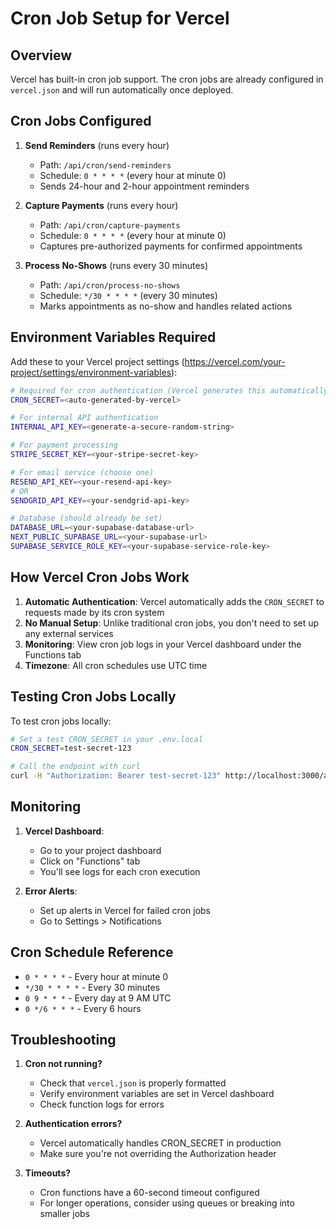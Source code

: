 # Cron Job Setup for Vercel

## Overview

Vercel has built-in cron job support. The cron jobs are already configured in `vercel.json` and will run automatically once deployed.

## Cron Jobs Configured

1. **Send Reminders** (runs every hour)
   - Path: `/api/cron/send-reminders`
   - Schedule: `0 * * * *` (every hour at minute 0)
   - Sends 24-hour and 2-hour appointment reminders

2. **Capture Payments** (runs every hour)
   - Path: `/api/cron/capture-payments`
   - Schedule: `0 * * * *` (every hour at minute 0)
   - Captures pre-authorized payments for confirmed appointments

3. **Process No-Shows** (runs every 30 minutes)
   - Path: `/api/cron/process-no-shows`
   - Schedule: `*/30 * * * *` (every 30 minutes)
   - Marks appointments as no-show and handles related actions

## Environment Variables Required

Add these to your Vercel project settings (https://vercel.com/your-project/settings/environment-variables):

```bash
# Required for cron authentication (Vercel generates this automatically)
CRON_SECRET=<auto-generated-by-vercel>

# For internal API authentication
INTERNAL_API_KEY=<generate-a-secure-random-string>

# For payment processing
STRIPE_SECRET_KEY=<your-stripe-secret-key>

# For email service (choose one)
RESEND_API_KEY=<your-resend-api-key>
# OR
SENDGRID_API_KEY=<your-sendgrid-api-key>

# Database (should already be set)
DATABASE_URL=<your-supabase-database-url>
NEXT_PUBLIC_SUPABASE_URL=<your-supabase-url>
SUPABASE_SERVICE_ROLE_KEY=<your-supabase-service-role-key>
```

## How Vercel Cron Jobs Work

1. **Automatic Authentication**: Vercel automatically adds the `CRON_SECRET` to requests made by its cron system
2. **No Manual Setup**: Unlike traditional cron jobs, you don't need to set up any external services
3. **Monitoring**: View cron job logs in your Vercel dashboard under the Functions tab
4. **Timezone**: All cron schedules use UTC time

## Testing Cron Jobs Locally

To test cron jobs locally:

```bash
# Set a test CRON_SECRET in your .env.local
CRON_SECRET=test-secret-123

# Call the endpoint with curl
curl -H "Authorization: Bearer test-secret-123" http://localhost:3000/api/cron/send-reminders
```

## Monitoring

1. **Vercel Dashboard**: 
   - Go to your project dashboard
   - Click on "Functions" tab
   - You'll see logs for each cron execution

2. **Error Alerts**:
   - Set up alerts in Vercel for failed cron jobs
   - Go to Settings > Notifications

## Cron Schedule Reference

- `0 * * * *` - Every hour at minute 0
- `*/30 * * * *` - Every 30 minutes
- `0 9 * * *` - Every day at 9 AM UTC
- `0 */6 * * *` - Every 6 hours

## Troubleshooting

1. **Cron not running?**
   - Check that `vercel.json` is properly formatted
   - Verify environment variables are set in Vercel dashboard
   - Check function logs for errors

2. **Authentication errors?**
   - Vercel automatically handles CRON_SECRET in production
   - Make sure you're not overriding the Authorization header

3. **Timeouts?**
   - Cron functions have a 60-second timeout configured
   - For longer operations, consider using queues or breaking into smaller jobs